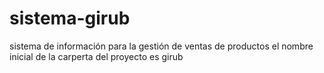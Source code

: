 # sistema-girub
sistema de información para la gestión de ventas de productos
el nombre inicial de la carperta del proyecto es girub
